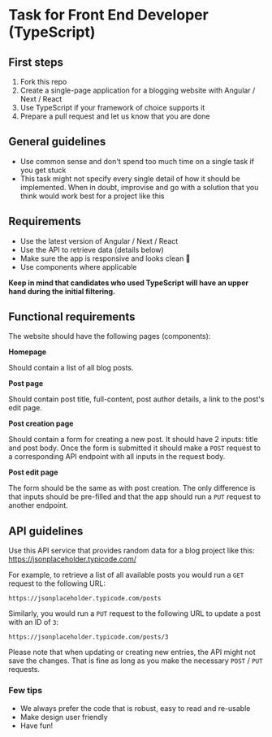 # Task for Front End Developer (TypeScript)


## First steps
1. Fork this repo
2. Create a single-page application for a blogging website with Angular / Next / React
4. Use TypeScript if your framework of choice supports it
5. Prepare a pull request and let us know that you are done


## General guidelines
* Use common sense and don't spend too much time on a single task if you get stuck
* This task might not specify every single detail of how it should be implemented. When in doubt, improvise and go with a solution that you think would work best for a project like this


## Requirements
* Use the latest version of Angular / Next / React
* Use the API to retrieve data (details below)
* Make sure the app is responsive and looks clean 💅
* Use components where applicable


<strong>Keep in mind that candidates who used TypeScript will have an upper hand during the initial filtering.</strong>

## Functional requirements
The website should have the following pages (components):

**Homepage**

Should contain a list of all blog posts.

**Post page**

Should contain post title, full-content, post author details, a link to the post's edit page.

**Post creation page**

Should contain a form for creating a new post. It should have 2 inputs: title and post body. Once the form is submitted it should make a `POST` request to a corresponding API endpoint with all inputs in the request body.

**Post edit page**

The form should be the same as with post creation. The only difference is that inputs should be pre-filled and that the app should run a `PUT` request to another endpoint.

## API guidelines
Use this API service that provides random data for a blog project like this:
https://jsonplaceholder.typicode.com/

For example, to retrieve a list of all available posts you would run a `GET` request to the following URL:
```
https://jsonplaceholder.typicode.com/posts
```
Similarly, you would run a `PUT` request to the following URL to update a post with an ID of `3`:
```
https://jsonplaceholder.typicode.com/posts/3
```

Please note that when updating or creating new entries, the API might not save the changes. That is fine as long as you make the necessary `POST` / `PUT` requests.

### Few tips
- We always prefer the code that is robust, easy to read and re-usable
- Make design user friendly
- Have fun!

